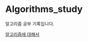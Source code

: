 # Algorithms_study
알고리즘 공부 기록입니다.

[알고리즘에 대해서](https://www.notion.so/74c6b932440849c088e484cc190ebf98)
